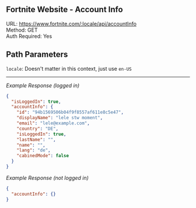 ## Fortnite Website - Account Info

URL: https://www.fortnite.com/:locale/api/accountInfo \
Method: GET \
Auth Required: Yes

## Path Parameters

`locale`: Doesn't matter in this context, just use `en-US`

---

_Example Response (logged in)_

```json
{
  "isLoggedIn": true,
  "accountInfo": {
    "id": "94b1569506b04f9f8557af611e8c5e47",
    "displayName": "lele stw moment",
    "email": "lele@example.com",
    "country": "DE",
    "isLoggedIn": true,
    "lastName": "",
    "name": "",
    "lang": "de",
    "cabinedMode": false
  }
}
```

_Example Response (not logged in)_

```json
{
  "accountInfo": {}
}
```
